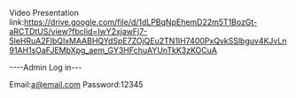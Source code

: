 Video Presentation link:https://drive.google.com/file/d/1dLPBqNpEhemD22m5T1BozGt-aRCTDtUS/view?fbclid=IwY2xjawFj7-5leHRuA2FlbQIxMAABHQYdSpE7ZOjQEu2TN1IH7400PxQvkSSlbguv4KJvLn91AH1sOaFJEMbXpg_aem_GY3HFchuAYUnTkK3zKOCuA


----Admin Log in--- 

Email:a@email.com
Password:12345